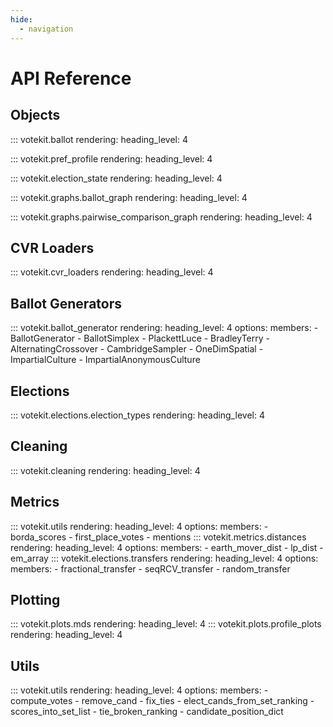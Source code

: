 ```yaml
---
hide:
  - navigation
---
```


# API Reference

## Objects 
::: votekit.ballot
    rendering:
      heading_level: 4

::: votekit.pref_profile
    rendering:
      heading_level: 4

::: votekit.election_state
    rendering:
      heading_level: 4

::: votekit.graphs.ballot_graph
    rendering:
      heading_level: 4

::: votekit.graphs.pairwise_comparison_graph
    rendering:
      heading_level: 4

## CVR Loaders
::: votekit.cvr_loaders
    rendering:
      heading_level: 4

## Ballot Generators
::: votekit.ballot_generator
    rendering:
        heading_level: 4
    options:
        members:
            - BallotGenerator
            - BallotSimplex
            - PlackettLuce
            - BradleyTerry
            - AlternatingCrossover
            - CambridgeSampler
            - OneDimSpatial
            - ImpartialCulture
            - ImpartialAnonymousCulture

## Elections
::: votekit.elections.election_types
    rendering:
      heading_level: 4

## Cleaning
::: votekit.cleaning
    rendering:
      heading_level: 4

## Metrics
::: votekit.utils
    rendering:
        heading_level: 4
    options:
        members:
            - borda_scores
            - first_place_votes
            - mentions
::: votekit.metrics.distances
    rendering:
        heading_level: 4
    options:
        members:
            - earth_mover_dist
            - lp_dist
            - em_array
::: votekit.elections.transfers
    rendering:
        heading_level: 4
    options:
        members:
            - fractional_transfer
            - seqRCV_transfer
            - random_transfer

## Plotting
::: votekit.plots.mds
    rendering:
        heading_level: 4
::: votekit.plots.profile_plots
    rendering:
        heading_level: 4

## Utils
::: votekit.utils
    rendering:
        heading_level: 4
    options:
        members:
            - compute_votes
            - remove_cand
            - fix_ties
            - elect_cands_from_set_ranking
            - scores_into_set_list
            - tie_broken_ranking
            - candidate_position_dict



